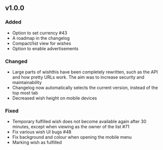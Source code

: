 ## v1.0.0

### Added

-   Option to set currency #43
-   A roadmap in the changelog
-   Compact/list view for wishes
-   Option to enable advertisements

### Changed

-   Large parts of wishthis have been completely rewritten, such as the API and how pretty URLs work. The aim was to increase security and maintainability
-   Changelog now automatically selects the current version, instead of the top most tab
-   Decreased wish height on mobile devices

### Fixed

-   Temporary fulfilled wish does not become available again after 30 minutes, except when viewing as the owner of the list #71
-   Fix various wish UI bugs #48
-   Fix background and colour when opening the mobile menu
-   Marking wish as fulfilled
